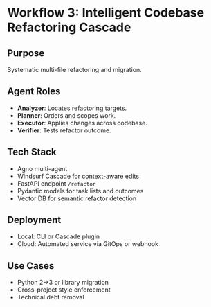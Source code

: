 # Workflow 3: Intelligent Codebase Refactoring Cascade

## Purpose
Systematic multi-file refactoring and migration.

## Agent Roles
- **Analyzer**: Locates refactoring targets.
- **Planner**: Orders and scopes work.
- **Executor**: Applies changes across codebase.
- **Verifier**: Tests refactor outcome.

## Tech Stack
- Agno multi-agent
- Windsurf Cascade for context-aware edits
- FastAPI endpoint `/refactor`
- Pydantic models for task lists and outcomes
- Vector DB for semantic refactor detection

## Deployment
- Local: CLI or Cascade plugin
- Cloud: Automated service via GitOps or webhook

## Use Cases
- Python 2→3 or library migration
- Cross-project style enforcement
- Technical debt removal
